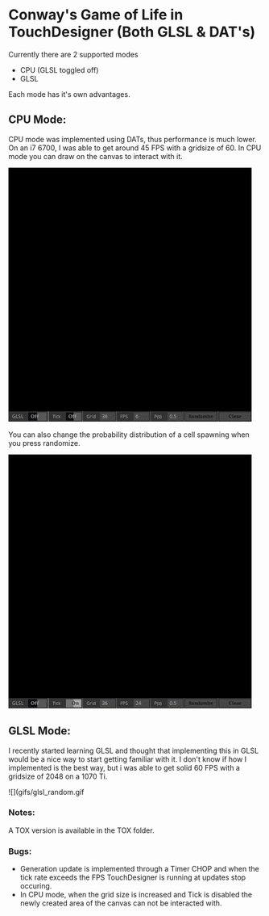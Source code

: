# Conway's Game of Life in TouchDesigner (Both GLSL & DAT's)

Currently there are 2 supported modes
- CPU (GLSL toggled off)
- GLSL 

Each mode has it's own advantages.

## CPU Mode: 
CPU mode was implemented using DATs, thus performance is much lower. On an i7 6700, I was able to get around 45 FPS with a gridsize of 60.
In CPU mode you can draw on the canvas to interact with it.

![](gifs/drawing.gif)


You can also change the probability distribution of a cell spawning when you press randomize.

![](gifs/cpu_random.gif)


## GLSL Mode:
I recently started learning GLSL and thought that implementing this in GLSL would be a nice way to start getting familiar with it.
I don't know if how I implemented is the best way, but i was able to get solid 60 FPS with a gridsize of 2048 on a 1070 Ti.

![](gifs/glsl_random.gif

### Notes:
A TOX version is available in the TOX folder.

### Bugs:
- Generation update is implemented through a Timer CHOP and when the tick rate exceeds the FPS TouchDesigner is running at updates stop occuring. 
- In CPU mode, when the grid size is increased and Tick is disabled the newly created area of the canvas can not be interacted with.
